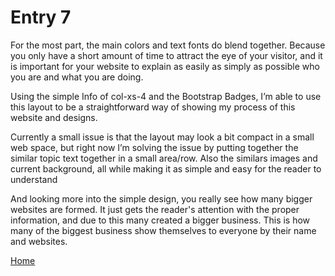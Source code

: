 # Entry 7

For the most part, the main colors and text fonts do blend together. Because you only have a short amount of time to attract the eye of your visitor, and it is important for your website to explain as easily as simply as possible who you are and what you are doing.

Using the simple Info of col-xs-4 and the Bootstrap Badges, I’m able to use this layout to be a straightforward way of showing my process of this website and designs.

Currently a small issue is that the layout may look a bit compact in a small web space, but right now I’m solving the issue by putting together the similar topic text together in a small area/row. Also the similars images and current background, all while making it as simple and easy for the reader to understand

And looking more into the simple design, you really see how many bigger websites are formed. It just gets the reader's attention with the proper information, and due to this many created a bigger business. This is how many of the biggest business show themselves to everyone by their name and websites.


[Home](../README.md)
